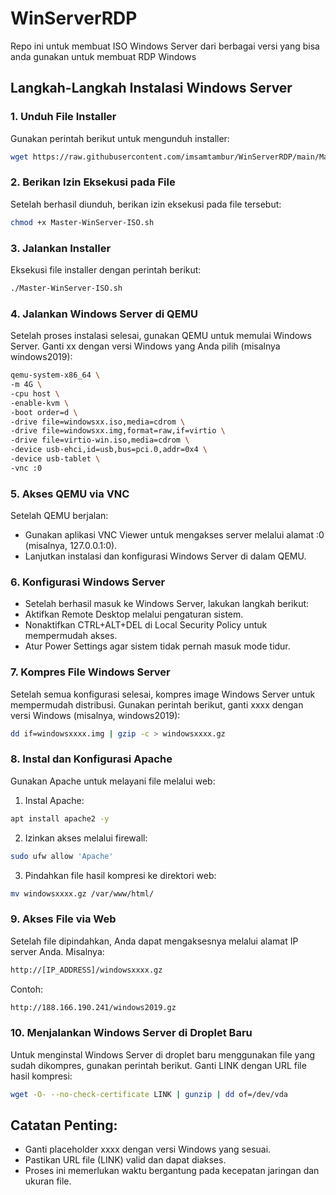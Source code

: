 # WinServerRDP
Repo ini untuk membuat ISO Windows Server dari berbagai versi yang bisa anda gunakan untuk membuat RDP Windows
## Langkah-Langkah Instalasi Windows Server
### 1. Unduh File Installer
Gunakan perintah berikut untuk mengunduh installer:
```bash
wget https://raw.githubusercontent.com/imsamtambur/WinServerRDP/main/Master-WinServer-ISO.sh
```

### 2. Berikan Izin Eksekusi pada File
Setelah berhasil diunduh, berikan izin eksekusi pada file tersebut:
```bash
chmod +x Master-WinServer-ISO.sh
```

### 3. Jalankan Installer
Eksekusi file installer dengan perintah berikut:
```bash
./Master-WinServer-ISO.sh
```

### 4. Jalankan Windows Server di QEMU
Setelah proses instalasi selesai, gunakan QEMU untuk memulai Windows Server. Ganti xx dengan versi Windows yang Anda pilih (misalnya windows2019):
```bash
qemu-system-x86_64 \
-m 4G \
-cpu host \
-enable-kvm \
-boot order=d \
-drive file=windowsxx.iso,media=cdrom \
-drive file=windowsxx.img,format=raw,if=virtio \
-drive file=virtio-win.iso,media=cdrom \
-device usb-ehci,id=usb,bus=pci.0,addr=0x4 \
-device usb-tablet \
-vnc :0
```

### 5. Akses QEMU via VNC
Setelah QEMU berjalan:
+ Gunakan aplikasi VNC Viewer untuk mengakses server melalui alamat :0 (misalnya, 127.0.0.1:0).
+ Lanjutkan instalasi dan konfigurasi Windows Server di dalam QEMU.

### 6. Konfigurasi Windows Server
+ Setelah berhasil masuk ke Windows Server, lakukan langkah berikut:
+ Aktifkan Remote Desktop melalui pengaturan sistem.
+ Nonaktifkan CTRL+ALT+DEL di Local Security Policy untuk mempermudah akses.
+ Atur Power Settings agar sistem tidak pernah masuk mode tidur.

### 7. Kompres File Windows Server
Setelah semua konfigurasi selesai, kompres image Windows Server untuk mempermudah distribusi. Gunakan perintah berikut, ganti xxxx dengan versi Windows (misalnya, windows2019):
```bash
dd if=windowsxxxx.img | gzip -c > windowsxxxx.gz
```

### 8. Instal dan Konfigurasi Apache
Gunakan Apache untuk melayani file melalui web:
1. Instal Apache:
```bash
apt install apache2 -y
```
2. Izinkan akses melalui firewall:
```bash
sudo ufw allow 'Apache'
```
3. Pindahkan file hasil kompresi ke direktori web:
```bash
mv windowsxxxx.gz /var/www/html/
```

### 9. Akses File via Web
Setelah file dipindahkan, Anda dapat mengaksesnya melalui alamat IP server Anda. Misalnya:
```bash
http://[IP_ADDRESS]/windowsxxxx.gz
```
Contoh:
```bash
http://188.166.190.241/windows2019.gz
```

### 10. Menjalankan Windows Server di Droplet Baru
Untuk menginstal Windows Server di droplet baru menggunakan file yang sudah dikompres, gunakan perintah berikut. Ganti LINK dengan URL file hasil kompresi:
```bash
wget -O- --no-check-certificate LINK | gunzip | dd of=/dev/vda
```
## Catatan Penting:
+ Ganti placeholder xxxx dengan versi Windows yang sesuai.
+ Pastikan URL file (LINK) valid dan dapat diakses.
+ Proses ini memerlukan waktu bergantung pada kecepatan jaringan dan ukuran file.
